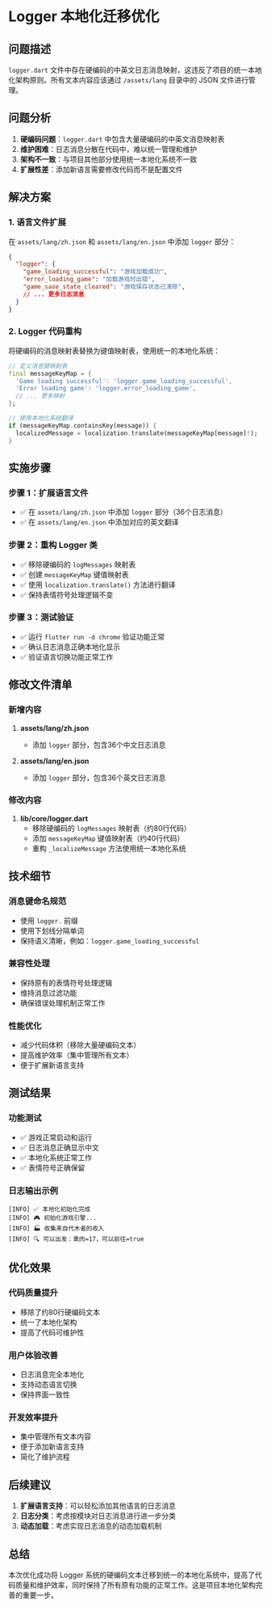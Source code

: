 # Logger 本地化迁移优化

## 问题描述
`logger.dart` 文件中存在硬编码的中英文日志消息映射，这违反了项目的统一本地化架构原则。所有文本内容应该通过 `/assets/lang` 目录中的 JSON 文件进行管理。

## 问题分析
1. **硬编码问题**：`logger.dart` 中包含大量硬编码的中英文消息映射表
2. **维护困难**：日志消息分散在代码中，难以统一管理和维护
3. **架构不一致**：与项目其他部分使用统一本地化系统不一致
4. **扩展性差**：添加新语言需要修改代码而不是配置文件

## 解决方案

### 1. 语言文件扩展
在 `assets/lang/zh.json` 和 `assets/lang/en.json` 中添加 `logger` 部分：

```json
{
  "logger": {
    "game_loading_successful": "游戏加载成功",
    "error_loading_game": "加载游戏时出错",
    "game_save_state_cleared": "游戏保存状态已清除",
    // ... 更多日志消息
  }
}
```

### 2. Logger 代码重构
将硬编码的消息映射表替换为键值映射表，使用统一的本地化系统：

```dart
// 定义消息键映射表
final messageKeyMap = {
  'Game loading successful': 'logger.game_loading_successful',
  'Error loading game': 'logger.error_loading_game',
  // ... 更多映射
};

// 使用本地化系统翻译
if (messageKeyMap.containsKey(message)) {
  localizedMessage = localization.translate(messageKeyMap[message]!);
}
```

## 实施步骤

### 步骤 1：扩展语言文件
- ✅ 在 `assets/lang/zh.json` 中添加 `logger` 部分（36个日志消息）
- ✅ 在 `assets/lang/en.json` 中添加对应的英文翻译

### 步骤 2：重构 Logger 类
- ✅ 移除硬编码的 `logMessages` 映射表
- ✅ 创建 `messageKeyMap` 键值映射表
- ✅ 使用 `localization.translate()` 方法进行翻译
- ✅ 保持表情符号处理逻辑不变

### 步骤 3：测试验证
- ✅ 运行 `flutter run -d chrome` 验证功能正常
- ✅ 确认日志消息正确本地化显示
- ✅ 验证语言切换功能正常工作

## 修改文件清单

### 新增内容
1. **assets/lang/zh.json**
   - 添加 `logger` 部分，包含36个中文日志消息

2. **assets/lang/en.json**
   - 添加 `logger` 部分，包含36个英文日志消息

### 修改内容
1. **lib/core/logger.dart**
   - 移除硬编码的 `logMessages` 映射表（约80行代码）
   - 添加 `messageKeyMap` 键值映射表（约40行代码）
   - 重构 `_localizeMessage` 方法使用统一本地化系统

## 技术细节

### 消息键命名规范
- 使用 `logger.` 前缀
- 使用下划线分隔单词
- 保持语义清晰，例如：`logger.game_loading_successful`

### 兼容性处理
- 保持原有的表情符号处理逻辑
- 维持消息过滤功能
- 确保错误处理机制正常工作

### 性能优化
- 减少代码体积（移除大量硬编码文本）
- 提高维护效率（集中管理所有文本）
- 便于扩展新语言支持

## 测试结果

### 功能测试
- ✅ 游戏正常启动和运行
- ✅ 日志消息正确显示中文
- ✅ 本地化系统正常工作
- ✅ 表情符号正确保留

### 日志输出示例
```
[INFO] ✅ 本地化初始化完成
[INFO] 🎮 初始化游戏引擎...
[INFO] 🏭 收集来自代木者的收入
[INFO] 🔍 可以出发：熏肉=17，可以前往=true
```

## 优化效果

### 代码质量提升
- 移除了约80行硬编码文本
- 统一了本地化架构
- 提高了代码可维护性

### 用户体验改善
- 日志消息完全本地化
- 支持动态语言切换
- 保持界面一致性

### 开发效率提升
- 集中管理所有文本内容
- 便于添加新语言支持
- 简化了维护流程

## 后续建议

1. **扩展语言支持**：可以轻松添加其他语言的日志消息
2. **日志分类**：考虑按模块对日志消息进行进一步分类
3. **动态加载**：考虑实现日志消息的动态加载机制

## 总结

本次优化成功将 Logger 系统的硬编码文本迁移到统一的本地化系统中，提高了代码质量和维护效率，同时保持了所有原有功能的正常工作。这是项目本地化架构完善的重要一步。
